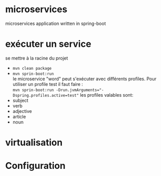 # microservices
microservices application written in spring-boot

# exécuter un service
se mettre à la racine du projet
* `mvn clean package`
* `mvn sprin-boot:run`  
le microservice "word" peut s'exécuter avec différents profiles. Pour utiliser un profile test il faut faire :  
`mvn sprin-boot:run -Drun.jvmArguments="-Dspring.profiles.active=test"`
les profiles valables sont:
* subject
* verb
* adjective
* article
* noun

# virtualisation

# Configuration
